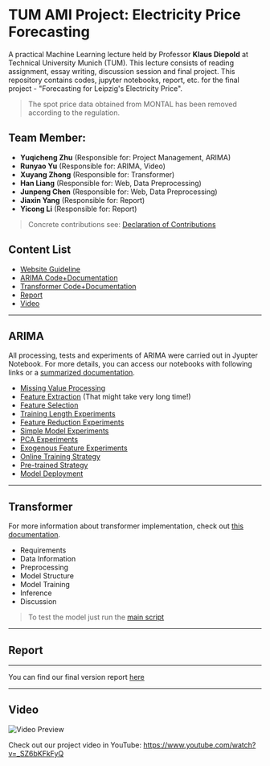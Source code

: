 # TUM AMI Project: Electricity Price Forecasting

A practical Machine Learning lecture held by Professor **Klaus Diepold** at Technical University Munich (TUM). This lecture consists of reading assignment, essay writing, discussion session and final project. This repository contains codes, jupyter notebooks, report, etc. for the final project - "Forecasting for Leipzig's Electricity Price".

> The spot price data obtained from MONTAL has been removed according to the regulation.

## Team Member:

- **Yuqicheng Zhu** (Responsible for: Project Management, ARIMA)
- **Runyao Yu** (Responsible for: ARIMA, Video)
- **Xuyang Zhong** (Responsible for: Transformer)
- **Han Liang** (Responsible for: Web, Data Preprocessing)
- **Junpeng Chen** (Responsible for: Web, Data Preprocessing)
- **Jiaxin Yang** (Responsible for: Report)
- **Yicong Li** (Responsible for: Report)

> Concrete contributions see: [Declaration of Contributions](./Report/Declaration_of_Contributions.md)

## Content List

- [Website Guideline](./Web/web/guide.md)
- [ARIMA Code+Documentation](#arima)
- [Transformer Code+Documentation](#transformer)
- [Report](#report)
- [Video](#video)

---
## ARIMA

All processing, tests and experiments of ARIMA were carried out in Jyupter Notebook. For more details, you can access our notebooks with following links or a [summarized documentation](./ARIMA/ARIMA_Documentation.md).

- [Missing Value Processing](./ARIMA/0_label_missing_processing.ipynb)
- [Feature Extraction](./ARIMA/1_feature_extraction.ipynb) (That might take very long time!)
- [Feature Selection](./ARIMA/2_feature_selection.ipynb)
- [Training Length Experiments](./ARIMA/3_training_length.ipynb)
- [Feature Reduction Experiments](./ARIMA/4_feature_number.ipynb)
- [Simple Model Experiments](./ARIMA/ARIMA_experiments/dummy_experimens_simple_models)
- [PCA Experiments](./ARIMA/ARIMA_experiments/pca_plus_original_features_experiment)
- [Exogenous Feature Experiments](./ARIMA/ARIMA_experiments/with_or_without_exogenous_features_experiement)
- [Online Training Strategy](./ARIMA/5_Online_training.ipynb)
- [Pre-trained Strategy](./ARIMA/6_Pre_trained_solution.ipynb)
- [Model Deployment](./ARIMA/7_model_deployment.ipynb)

---

## Transformer

For more information about transformer implementation, check out [this documentation](./Transformer/README.md).

- Requirements
- Data Information
- Preprocessing
- Model Structure
- Model Training
- Inference
- Discussion

> To test the model just run the [main script](./Transformer/main.py)

---

## Report

---

You can find our final version report [here](./Report)

---
 
## Video

![Video Preview](./Video/GitLab_Video_Preview.gif)

Check out our project video in YouTube: https://www.youtube.com/watch?v=_SZ6bKFkFyQ